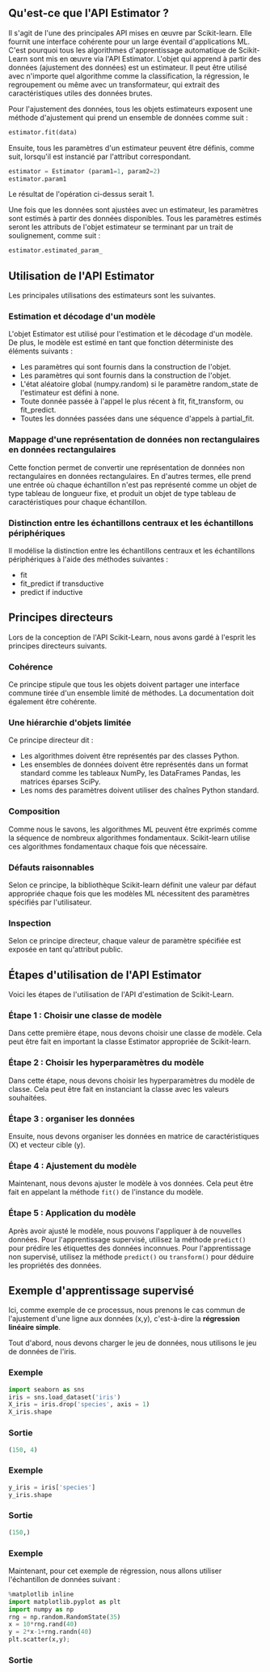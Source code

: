 ## Qu'est-ce que l'API Estimator ?

Il s'agit de l'une des principales API mises en œuvre par Scikit-learn. Elle fournit une interface cohérente pour un large éventail d'applications ML. C'est pourquoi tous les algorithmes d'apprentissage automatique de Scikit-Learn sont mis en œuvre via l'API Estimator. L'objet qui apprend à partir des données (ajustement des données) est un estimateur. Il peut être utilisé avec n'importe quel algorithme comme la classification, la régression, le regroupement ou même avec un transformateur, qui extrait des caractéristiques utiles des données brutes.

Pour l'ajustement des données, tous les objets estimateurs exposent une méthode d'ajustement qui prend un ensemble de données comme suit :

```python
estimator.fit(data)
```

Ensuite, tous les paramètres d'un estimateur peuvent être définis, comme suit, lorsqu'il est instancié par l'attribut correspondant.

```python
estimator = Estimator (param1=1, param2=2)
estimator.param1
```

Le résultat de l'opération ci-dessus serait 1.

Une fois que les données sont ajustées avec un estimateur, les paramètres sont estimés à partir des données disponibles. Tous les paramètres estimés seront les attributs de l'objet estimateur se terminant par un trait de soulignement, comme suit :

```python
estimator.estimated_param_
```

## Utilisation de l'API Estimator

Les principales utilisations des estimateurs sont les suivantes.

### Estimation et décodage d'un modèle

L'objet Estimator est utilisé pour l'estimation et le décodage d'un modèle. De plus, le modèle est estimé en tant que fonction déterministe des éléments suivants :

- Les paramètres qui sont fournis dans la construction de l'objet.
- Les paramètres qui sont fournis dans la construction de l'objet.
- L'état aléatoire global (numpy.random) si le paramètre random_state de l'estimateur est défini à none.
- Toute donnée passée à l'appel le plus récent à fit, fit_transform, ou fit_predict.
- Toutes les données passées dans une séquence d'appels à partial_fit.

### Mappage d'une représentation de données non rectangulaires en données rectangulaires

Cette fonction permet de convertir une représentation de données non rectangulaires en données rectangulaires. En d'autres termes, elle prend une entrée où chaque échantillon n'est pas représenté comme un objet de type tableau de longueur fixe, et produit un objet de type tableau de caractéristiques pour chaque échantillon.

### Distinction entre les échantillons centraux et les échantillons périphériques

Il modélise la distinction entre les échantillons centraux et les échantillons périphériques à l'aide des méthodes suivantes :

- fit
- fit_predict if transductive
- predict if inductive

## Principes directeurs

Lors de la conception de l'API Scikit-Learn, nous avons gardé à l'esprit les principes directeurs suivants.

### Cohérence

Ce principe stipule que tous les objets doivent partager une interface commune tirée d'un ensemble limité de méthodes. La documentation doit également être cohérente.

### Une hiérarchie d'objets limitée

Ce principe directeur dit :

- Les algorithmes doivent être représentés par des classes Python.
- Les ensembles de données doivent être représentés dans un format standard comme les tableaux NumPy, les DataFrames Pandas, les matrices éparses SciPy.
- Les noms des paramètres doivent utiliser des chaînes Python standard.

### Composition

Comme nous le savons, les algorithmes ML peuvent être exprimés comme la séquence de nombreux algorithmes fondamentaux. Scikit-learn utilise ces algorithmes fondamentaux chaque fois que nécessaire.

### Défauts raisonnables

Selon ce principe, la bibliothèque Scikit-learn définit une valeur par défaut appropriée chaque fois que les modèles ML nécessitent des paramètres spécifiés par l'utilisateur.

### Inspection

Selon ce principe directeur, chaque valeur de paramètre spécifiée est exposée en tant qu'attribut public.

## Étapes d'utilisation de l'API Estimator

Voici les étapes de l'utilisation de l'API d'estimation de Scikit-Learn. 

### Étape 1 : Choisir une classe de modèle

Dans cette première étape, nous devons choisir une classe de modèle. Cela peut être fait en important la classe Estimator appropriée de Scikit-learn.

### Étape 2 : Choisir les hyperparamètres du modèle

Dans cette étape, nous devons choisir les hyperparamètres du modèle de classe. Cela peut être fait en instanciant la classe avec les valeurs souhaitées.

### Étape 3 : organiser les données

Ensuite, nous devons organiser les données en matrice de caractéristiques (X) et vecteur cible (y).

### Étape 4 : Ajustement du modèle

Maintenant, nous devons ajuster le modèle à vos données. Cela peut être fait en appelant la méthode ```fit()``` de l'instance du modèle.

### Étape 5 : Application du modèle

Après avoir ajusté le modèle, nous pouvons l'appliquer à de nouvelles données. Pour l'apprentissage supervisé, utilisez la méthode ```predict()``` pour prédire les étiquettes des données inconnues. Pour l'apprentissage non supervisé, utilisez la méthode ```predict()``` ou ```transform()``` pour déduire les propriétés des données.

## Exemple d'apprentissage supervisé

Ici, comme exemple de ce processus, nous prenons le cas commun de l'ajustement d'une ligne aux données (x,y), c'est-à-dire la **régression linéaire simple**.

Tout d'abord, nous devons charger le jeu de données, nous utilisons le jeu de données de l'iris.

### Exemple

```python
import seaborn as sns
iris = sns.load_dataset('iris')
X_iris = iris.drop('species', axis = 1)
X_iris.shape
```

### Sortie

```python
(150, 4)
```
### Exemple

```python
y_iris = iris['species']
y_iris.shape
```

### Sortie

```python
(150,)
```

### Exemple

Maintenant, pour cet exemple de régression, nous allons utiliser l'échantillon de données suivant :

```python
%matplotlib inline
import matplotlib.pyplot as plt
import numpy as np
rng = np.random.RandomState(35)
x = 10*rng.rand(40)
y = 2*x-1+rng.randn(40)
plt.scatter(x,y);
```

### Sortie